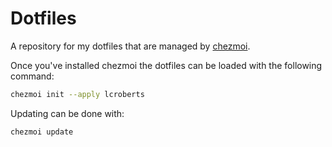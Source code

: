 # Dotfiles

A repository for my dotfiles that are managed by [chezmoi](https://www.chezmoi.io/).

Once you've installed chezmoi the dotfiles can be loaded with the following command:

```bash
chezmoi init --apply lcroberts
```

Updating can be done with:

```bash
chezmoi update
```

